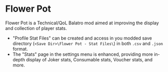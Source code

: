 # Flower Pot
Flower Pot is a Technical/QoL Balatro mod aimed at improving the display and collection of player stats. 

- "Profile Stat Files" can be created and access in you modded save directory (`<Save Dir>\Flower Pot - Stat Files\`) in both `.csv` and `.json` format.
- The "Stats" page in the settings menu is enhanced, providing more in-depth display of Joker stats, Consumable stats, Voucher stats, and more. 
